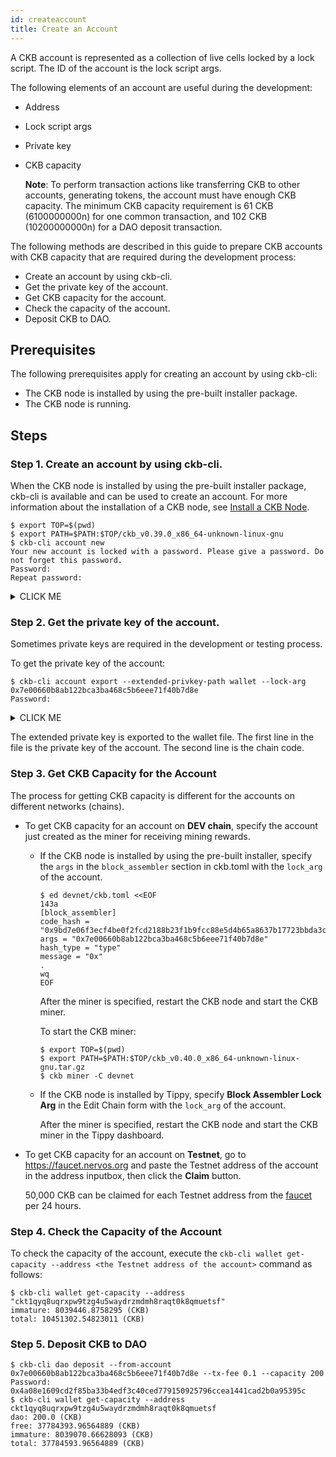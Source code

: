 ```yaml
---
id: createaccount
title: Create an Account
---
```

A CKB account is represented as a collection of live cells locked by a lock script. The ID of the account is the lock script args.

The following elements of an account are useful during the development:

- Address

- Lock script args

- Private key

- CKB capacity

  **Note**: To perform transaction actions like transferring CKB to other accounts, generating tokens, the account must have enough CKB capacity. The minimum CKB capacity requirement is 61 CKB (6100000000n) for one common transaction, and 102 CKB (10200000000n) for a DAO deposit transaction.

The following methods are described in this guide to prepare CKB accounts with CKB capacity that are required during the development process:

- Create an account by using ckb-cli. 
- Get the private key of the account.
- Get CKB capacity for the account.
- Check the capacity of the account.
- Deposit CKB to DAO.

## Prerequisites 

The following prerequisites apply for creating an account by using ckb-cli:

- The CKB node is installed by using the pre-built installer package. 
- The CKB node is running.

## Steps

### Step 1. Create an account by using ckb-cli.

When the CKB node is installed by using the pre-built installer package, ckb-cli is available and can be used to create an account. For more information about the installation of a CKB node, see [Install a CKB Node](../preparation/installckb).

```shell
$ export TOP=$(pwd)
$ export PATH=$PATH:$TOP/ckb_v0.39.0_x86_64-unknown-linux-gnu
$ ckb-cli account new
Your new account is locked with a password. Please give a password. Do not forget this password.
Password: 
Repeat password: 
```
<details><summary>CLICK ME</summary>
<p>

```shell
address:
  mainnet: ckb1qyq8uqrxpw9tzg4u5waydrzmdmh8raqt0k8qxe85u4
  testnet: ckt1qyq8uqrxpw9tzg4u5waydrzmdmh8raqt0k8qmuetsf
lock_arg: 0x7e00660b8ab122bca3ba468c5b6eee71f40b7d8e
lock_hash: 0xf6ea009a4829de7aeecd75f3ae6bcdbaacf7328074ae52a48456a8793a4b1cca
```
</p>
</details>

### Step 2. Get the private key of the account.

Sometimes private keys are required in the development or testing process.

To get the private key of the account:

```
$ ckb-cli account export --extended-privkey-path wallet --lock-arg 0x7e00660b8ab122bca3ba468c5b6eee71f40b7d8e
Password: 
```
<details><summary>CLICK ME</summary>
<p>

```shell
message: "Success exported account as extended privkey to: \"wallet\", please use this file carefully"
```
</p>
</details>

The extended private key is exported to the wallet file. The first line in the file is the private key of the account. The second line is the chain code.

### Step 3. Get CKB Capacity for the Account

The process for getting CKB capacity is different for the accounts on different networks (chains). 

- To get CKB capacity for an account on **DEV chain**, specify the account just created as the miner for receiving mining rewards.
  - If the CKB node is installed by using the pre-built installer, specify the `args` in the `block_assembler` section in ckb.toml with the `lock_arg` of the account.

    ```
    $ ed devnet/ckb.toml <<EOF
    143a
    [block_assembler]
    code_hash = "0x9bd7e06f3ecf4be0f2fcd2188b23f1b9fcc88e5d4b65a8637b17723bbda3cce8"
    args = "0x7e00660b8ab122bca3ba468c5b6eee71f40b7d8e"
    hash_type = "type"
    message = "0x"
    .
    wq
    EOF
    ```

    After the miner is specified, restart the CKB node and start the CKB miner.

    To start the CKB miner:

    ```
    $ export TOP=$(pwd)
    $ export PATH=$PATH:$TOP/ckb_v0.40.0_x86_64-unknown-linux-gnu.tar.gz
    $ ckb miner -C devnet
    ```

  - If the CKB node is installed by Tippy, specify **Block Assembler Lock Arg** in the Edit Chain form with the `lock_arg` of the account.

    After the miner is specified, restart the CKB node and start the CKB miner in the Tippy dashboard.

- To get CKB capacity for an account on **Testnet**, go to https://faucet.nervos.org and paste the Testnet address of the account in the address inputbox, then click the **Claim** button.

  50,000 CKB can be claimed for each Testnet address from the [faucet](https://faucet.nervos.org/) per 24 hours. 

### Step 4. Check the Capacity of the Account

To check the capacity of the account, execute the `ckb-cli wallet get-capacity --address <the Testnet address of the account>` command as follows:

```shell
$ ckb-cli wallet get-capacity --address "ckt1qyq8uqrxpw9tzg4u5waydrzmdmh8raqt0k8qmuetsf"
immature: 8039446.8758295 (CKB)
total: 10451302.54823011 (CKB)
```

### Step 5. Deposit CKB to DAO

```shell
$ ckb-cli dao deposit --from-account 0x7e00660b8ab122bca3ba468c5b6eee71f40b7d8e --tx-fee 0.1 --capacity 200
Password:
0x4a08e1609cd2f85ba33b4edf3c40ced779150925796ccea1441cad2b0a95395c
$ ckb-cli wallet get-capacity --address ckt1qyq8uqrxpw9tzg4u5waydrzmdmh8raqt0k8qmuetsf
dao: 200.0 (CKB)
free: 37784393.96564889 (CKB)
immature: 8039070.66628093 (CKB)
total: 37784593.96564889 (CKB)
```

